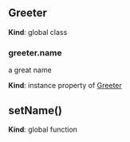 ## Greeter
**Kind**: global class


### greeter.name
a great name

**Kind**: instance property of [Greeter](#Greeter)


## setName()
**Kind**: global function


